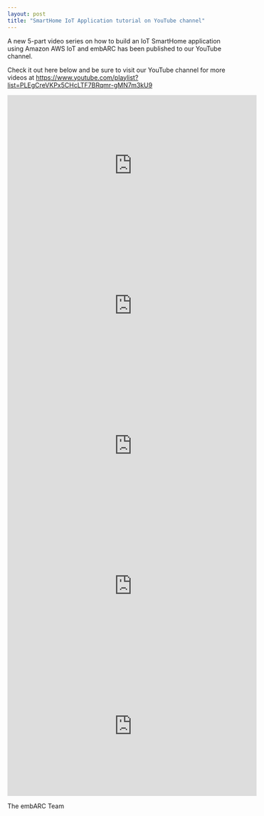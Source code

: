 ```yaml
---
layout: post
title: "SmartHome IoT Application tutorial on YouTube channel"
---
```


A new 5-part video series on how to build an IoT SmartHome application using Amazon AWS IoT and embARC has been published to our YouTube channel.  

Check it out here below and be sure to visit our YouTube channel for more videos at https://www.youtube.com/playlist?list=PLEgCreVKPx5CHcLTF7BRqmr-gMN7m3kU9

<iframe width="560" height="315" src="https://www.youtube.com/embed/O4B9GkRF_NU" frameborder="0" allowfullscreen></iframe>

<iframe width="560" height="315" src="https://www.youtube.com/embed/SgDwNKnW5Fc?list=PLEgCreVKPx5CHcLTF7BRqmr-gMN7m3kU9" frameborder="0" allowfullscreen></iframe>

<iframe width="560" height="315" src="https://www.youtube.com/embed/Xu33U0MBXo8?list=PLEgCreVKPx5CHcLTF7BRqmr-gMN7m3kU9" frameborder="0" allowfullscreen></iframe>

<iframe width="560" height="315" src="https://www.youtube.com/embed/gt-ii5bj0VU?list=PLEgCreVKPx5CHcLTF7BRqmr-gMN7m3kU9" frameborder="0" allowfullscreen></iframe>

<iframe width="560" height="315" src="https://www.youtube.com/embed/LpmkDyBEp74?list=PLEgCreVKPx5CHcLTF7BRqmr-gMN7m3kU9" frameborder="0" allowfullscreen></iframe>


The embARC Team
